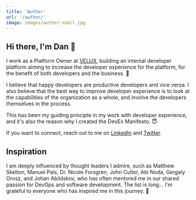 ```yaml
---
title: 'Author'
url: '/author/'
image: images/author-small.jpg
---
```


## Hi there, I'm Dan :wave:

I work as a Platform Owner at [VELUX](https://www.velux.com/), building an internal developer platform aiming to increase the developer experience for the platform, for the benefit of both developers and the business. :rocket:

I believe that happy developers are productive developers and vice versa. I also believe that the best way to improve developer experience is to look at the capabilities of the organization as a whole, and involve the developers themselves in the process.

This has been my guiding principle in my work with developer experience, and it's also the reason why I created the DevEx Manifesto. :innocent:

If you want to connect, reach out to me on [LinkedIn](https://www.linkedin.com/in/dangrondahl/) and [Twitter](https://twitter.com/dangrondahl).

## Inspiration 

I am deeply influenced by thought leaders I admire, such as Matthew Skelton, Manuel Pais, Dr. Nicole Forsgren, John Cutler, Abi Noda, Gergely Orosz, and Johan Abildskov, who has often mentored me in our shared passion for DevOps and software development. The list is long... I'm grateful to everyone who has inspired me in this journey. 🙏
